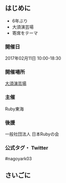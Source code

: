 ## はじめに

* 6年ぶり
* 大須演芸場
* 寄席をテーマ

### 開催日

2017年02月11日 10:00-18:30

### 開催場所

[大須演芸場](http://www.osuengei.nagoya/)

### 主催

Ruby東海

### 後援

一般社団法人 日本Rubyの会

### 公式タグ・ Twitter

\#nagoyark03

## さいごに
